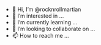 - 👋 Hi, I’m @rocknrollmartian
- 👀 I’m interested in ...
- 🌱 I’m currently learning ...
- 💞️ I’m looking to collaborate on ...
- 📫 How to reach me ...

<!---
rocknrollmartian/rocknrollmartian is a ✨ special ✨ repository because its `README.md` (this file) appears on your GitHub profile.
You can click the Preview link to take a look at your changes.
--->
